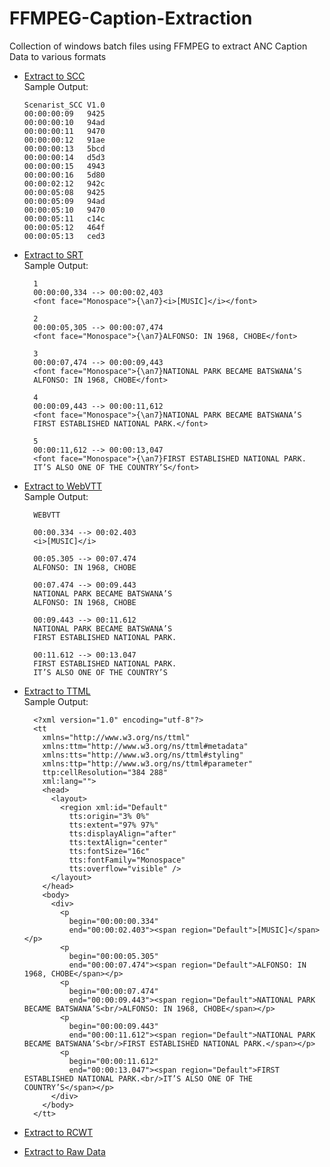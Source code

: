 # FFMPEG-Caption-Extraction
Collection of windows batch files using FFMPEG to extract ANC Caption Data to various formats

- [Extract to SCC](https://github.com/unsword01/FFMPEG-Caption-Extraction/blob/main/mk_scc_from_ANC_data.bat)\
  Sample Output:
  ```
  Scenarist_SCC V1.0
  00:00:00:09	9425
  00:00:00:10	94ad
  00:00:00:11	9470
  00:00:00:12	91ae
  00:00:00:13	5bcd
  00:00:00:14	d5d3
  00:00:00:15	4943
  00:00:00:16	5d80
  00:00:02:12	942c
  00:00:05:08	9425
  00:00:05:09	94ad
  00:00:05:10	9470
  00:00:05:11	c14c
  00:00:05:12	464f
  00:00:05:13	ced3
  ```

- [Extract to SRT](https://github.com/unsword01/FFMPEG-Caption-Extraction/blob/main/mk_srt_from_ANC_data.bat)\
  Sample Output:
  ```
	1
	00:00:00,334 --> 00:00:02,403
	<font face="Monospace">{\an7}<i>[MUSIC]</i></font>

	2
	00:00:05,305 --> 00:00:07,474
	<font face="Monospace">{\an7}ALFONSO: IN 1968, CHOBE</font>

	3
	00:00:07,474 --> 00:00:09,443
	<font face="Monospace">{\an7}NATIONAL PARK BECAME BATSWANA’S
	ALFONSO: IN 1968, CHOBE</font>

	4
	00:00:09,443 --> 00:00:11,612
	<font face="Monospace">{\an7}NATIONAL PARK BECAME BATSWANA’S
	FIRST ESTABLISHED NATIONAL PARK.</font>

	5
	00:00:11,612 --> 00:00:13,047
	<font face="Monospace">{\an7}FIRST ESTABLISHED NATIONAL PARK.
	IT’S ALSO ONE OF THE COUNTRY’S</font>
	```

- [Extract to WebVTT](https://github.com/unsword01/FFMPEG-Caption-Extraction/blob/main/mk_vtt_from_ANC_data.bat)\
  Sample Output:
  ```
	WEBVTT

	00:00.334 --> 00:02.403
	<i>[MUSIC]</i>

	00:05.305 --> 00:07.474
	ALFONSO: IN 1968, CHOBE

	00:07.474 --> 00:09.443
	NATIONAL PARK BECAME BATSWANA’S
	ALFONSO: IN 1968, CHOBE

	00:09.443 --> 00:11.612
	NATIONAL PARK BECAME BATSWANA’S
	FIRST ESTABLISHED NATIONAL PARK.

	00:11.612 --> 00:13.047
	FIRST ESTABLISHED NATIONAL PARK.
	IT’S ALSO ONE OF THE COUNTRY’S
  ```
  
- [Extract to TTML](https://github.com/unsword01/FFMPEG-Caption-Extraction/blob/main/mk_ttml_from_ANC_data.bat)\
  Sample Output:
  ```
	<?xml version="1.0" encoding="utf-8"?>
	<tt
	  xmlns="http://www.w3.org/ns/ttml"
	  xmlns:ttm="http://www.w3.org/ns/ttml#metadata"
	  xmlns:tts="http://www.w3.org/ns/ttml#styling"
	  xmlns:ttp="http://www.w3.org/ns/ttml#parameter"
	  ttp:cellResolution="384 288"
	  xml:lang="">
	  <head>
	    <layout>
	      <region xml:id="Default"
	        tts:origin="3% 0%"
	        tts:extent="97% 97%"
	        tts:displayAlign="after"
	        tts:textAlign="center"
	        tts:fontSize="16c"
	        tts:fontFamily="Monospace"
	        tts:overflow="visible" />
	    </layout>
	  </head>
	  <body>
	    <div>
	      <p
	        begin="00:00:00.334"
	        end="00:00:02.403"><span region="Default">[MUSIC]</span></p>
	      <p
	        begin="00:00:05.305"
	        end="00:00:07.474"><span region="Default">ALFONSO: IN 1968, CHOBE</span></p>
	      <p
	        begin="00:00:07.474"
	        end="00:00:09.443"><span region="Default">NATIONAL PARK BECAME BATSWANA’S<br/>ALFONSO: IN 1968, CHOBE</span></p>
	      <p
	        begin="00:00:09.443"
	        end="00:00:11.612"><span region="Default">NATIONAL PARK BECAME BATSWANA’S<br/>FIRST ESTABLISHED NATIONAL PARK.</span></p>
	      <p
	        begin="00:00:11.612"
	        end="00:00:13.047"><span region="Default">FIRST ESTABLISHED NATIONAL PARK.<br/>IT’S ALSO ONE OF THE COUNTRY’S</span></p>
	    </div>
	  </body>
	</tt>
  ```
- [Extract to RCWT](https://github.com/unsword01/FFMPEG-Caption-Extraction/blob/main/mk_rcwt_from_ANC_data.bat)
- [Extract to Raw Data](https://github.com/unsword01/FFMPEG-Caption-Extraction/blob/main/mk_dat_from_ANC_data.bat)

